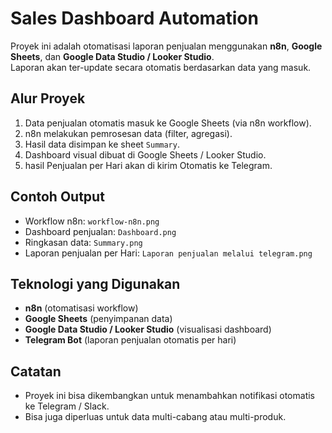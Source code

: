 # Sales Dashboard Automation

Proyek ini adalah otomatisasi laporan penjualan menggunakan **n8n**, **Google Sheets**, dan **Google Data Studio / Looker Studio**.  
Laporan akan ter-update secara otomatis berdasarkan data yang masuk.

## Alur Proyek

1. Data penjualan otomatis masuk ke Google Sheets (via n8n workflow).
2. n8n melakukan pemrosesan data (filter, agregasi).
3. Hasil data disimpan ke sheet `Summary`.
4. Dashboard visual dibuat di Google Sheets / Looker Studio.
5. hasil Penjualan per Hari akan di kirim Otomatis ke Telegram.

## Contoh Output

- Workflow n8n: `workflow-n8n.png`
- Dashboard penjualan: `Dashboard.png`
- Ringkasan data: `Summary.png`
- Laporan penjualan per Hari: `Laporan penjualan melalui telegram.png`

## Teknologi yang Digunakan

- **n8n** (otomatisasi workflow)
- **Google Sheets** (penyimpanan data)
- **Google Data Studio / Looker Studio** (visualisasi dashboard)
- **Telegram Bot** (laporan penjualan otomatis per hari)

## Catatan

- Proyek ini bisa dikembangkan untuk menambahkan notifikasi otomatis ke Telegram / Slack.
- Bisa juga diperluas untuk data multi-cabang atau multi-produk.
